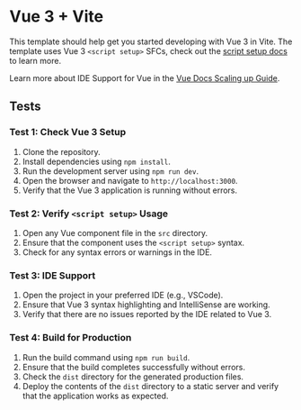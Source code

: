 # Vue 3 + Vite

This template should help get you started developing with Vue 3 in Vite. The template uses Vue 3 `<script setup>` SFCs, check out the [script setup docs](https://v3.vuejs.org/api/sfc-script-setup.html#sfc-script-setup) to learn more.

Learn more about IDE Support for Vue in the [Vue Docs Scaling up Guide](https://vuejs.org/guide/scaling-up/tooling.html#ide-support).




## Tests

### Test 1: Check Vue 3 Setup

1. Clone the repository.
2. Install dependencies using `npm install`.
3. Run the development server using `npm run dev`.
4. Open the browser and navigate to `http://localhost:3000`.
5. Verify that the Vue 3 application is running without errors.

### Test 2: Verify `<script setup>` Usage

1. Open any Vue component file in the `src` directory.
2. Ensure that the component uses the `<script setup>` syntax.
3. Check for any syntax errors or warnings in the IDE.

### Test 3: IDE Support

1. Open the project in your preferred IDE (e.g., VSCode).
2. Ensure that Vue 3 syntax highlighting and IntelliSense are working.
3. Verify that there are no issues reported by the IDE related to Vue 3.

### Test 4: Build for Production

1. Run the build command using `npm run build`.
2. Ensure that the build completes successfully without errors.
3. Check the `dist` directory for the generated production files.
4. Deploy the contents of the `dist` directory to a static server and verify that the application works as expected.